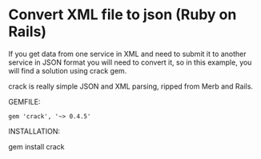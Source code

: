 # Convert XML file to json (Ruby on Rails)

If you get data from one service in XML and need to submit it to another service in JSON format you will need to convert it,
so in this example, you will find a solution using crack gem.

crack is really simple JSON and XML parsing, ripped from Merb and Rails.

GEMFILE:

`gem 'crack', '~> 0.4.5'`

INSTALLATION:

gem install crack
